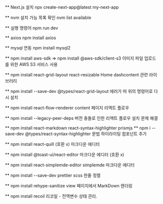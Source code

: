 ** Next.js 설치
npx create-next-app@latest my-next-app

** nvm 설치 가능 목록 확인
nvm list available

** 실행 명령어
npm run dev

** axios
npm install axios

** mysql 연동
npm install mysql2

** npm install aws-sdk => npm install @aws-sdk/client-s3
이미지 파일 업로드를 위한 AWS S3 서비스 사용

** npm install react-grid-layout react-resizable
Home dashcontent 관련 라이브러리

** npm install --save-dev @types/react-grid-layout
에러가 떠 위의 명령어로 다시 설치

** npm install react-flow-renderer
content 페이지 리액트 플로우

** npm install --legacy-peer-deps 
버전 충돌로 인한 리액트 플로우 설치 문제 해결

** npm install react-markdown react-syntax-highlighter prismjs
** npm i --save-dev @types/react-syntax-highlighter
문법 하이라이팅 컴포넌트 추가

** npm install react-quill (호환 x)
마크다운 에디터

** npm install @toast-ui/react-editor
마크다운 에디터 (호환 x)

** npm install react-simplemde-editor simplemde
마크다운 에디터

** npm install --save-dev prettier
scss 한줄 정렬

** npm install rehype-sanitize
view 페이지에서 MarkDown 렌더링

** npm install recoil
리코일 - 전역변수 상태 관리.